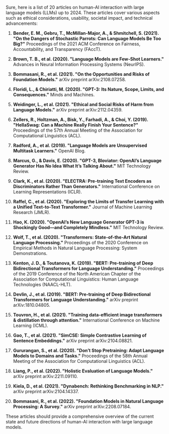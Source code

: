 Sure, here is a list of 20 articles on human-AI interaction with large language models (LLMs) up to 2024. These articles cover various aspects such as ethical considerations, usability, societal impact, and technical advancements:

1. **Bender, E. M., Gebru, T., McMillan-Major, A., & Shmitchell, S. (2021). "On the Dangers of Stochastic Parrots: Can Language Models Be Too Big?"** Proceedings of the 2021 ACM Conference on Fairness, Accountability, and Transparency (FAccT).

2. **Brown, T. B., et al. (2020). "Language Models are Few-Shot Learners."** Advances in Neural Information Processing Systems (NeurIPS).

3. **Bommasani, R., et al. (2021). "On the Opportunities and Risks of Foundation Models."** arXiv preprint arXiv:2108.07258.

4. **Floridi, L., & Chiriatti, M. (2020). "GPT-3: Its Nature, Scope, Limits, and Consequences."** Minds and Machines.

5. **Weidinger, L., et al. (2021). "Ethical and Social Risks of Harm from Language Models."** arXiv preprint arXiv:2112.04359.

6. **Zellers, R., Holtzman, A., Bisk, Y., Farhadi, A., & Choi, Y. (2019). "HellaSwag: Can a Machine Really Finish Your Sentence?"** Proceedings of the 57th Annual Meeting of the Association for Computational Linguistics (ACL).

7. **Radford, A., et al. (2019). "Language Models are Unsupervised Multitask Learners."** OpenAI Blog.

8. **Marcus, G., & Davis, E. (2020). "GPT-3, Bloviator: OpenAI’s Language Generator Has No Idea What It’s Talking About."** MIT Technology Review.

9. **Clark, K., et al. (2020). "ELECTRA: Pre-training Text Encoders as Discriminators Rather Than Generators."** International Conference on Learning Representations (ICLR).

10. **Raffel, C., et al. (2020). "Exploring the Limits of Transfer Learning with a Unified Text-to-Text Transformer."** Journal of Machine Learning Research (JMLR).

11. **Hao, K. (2020). "OpenAI’s New Language Generator GPT-3 is Shockingly Good—and Completely Mindless."** MIT Technology Review.

12. **Wolf, T., et al. (2020). "Transformers: State-of-the-Art Natural Language Processing."** Proceedings of the 2020 Conference on Empirical Methods in Natural Language Processing: System Demonstrations.

13. **Kenton, J. D., & Toutanova, K. (2019). "BERT: Pre-training of Deep Bidirectional Transformers for Language Understanding."** Proceedings of the 2019 Conference of the North American Chapter of the Association for Computational Linguistics: Human Language Technologies (NAACL-HLT).

14. **Devlin, J., et al. (2019). "BERT: Pre-training of Deep Bidirectional Transformers for Language Understanding."** arXiv preprint arXiv:1810.04805.

15. **Touvron, H., et al. (2021). "Training data-efficient image transformers & distillation through attention."** International Conference on Machine Learning (ICML).

16. **Gao, T., et al. (2021). "SimCSE: Simple Contrastive Learning of Sentence Embeddings."** arXiv preprint arXiv:2104.08821.

17. **Gururangan, S., et al. (2020). "Don’t Stop Pretraining: Adapt Language Models to Domains and Tasks."** Proceedings of the 58th Annual Meeting of the Association for Computational Linguistics (ACL).

18. **Liang, P., et al. (2022). "Holistic Evaluation of Language Models."** arXiv preprint arXiv:2211.09110.

19. **Kiela, D., et al. (2021). "Dynabench: Rethinking Benchmarking in NLP."** arXiv preprint arXiv:2104.14337.

20. **Bommasani, R., et al. (2022). "Foundation Models in Natural Language Processing: A Survey."** arXiv preprint arXiv:2208.07184.

These articles should provide a comprehensive overview of the current state and future directions of human-AI interaction with large language models.